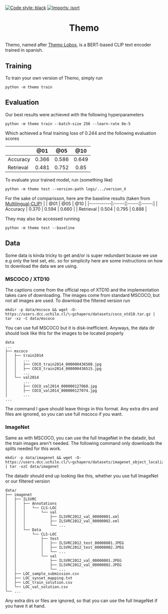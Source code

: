 [![Code style: black](https://img.shields.io/badge/code%20style-black-000000.svg)](https://github.com/psf/black)
[![Imports: isort](https://img.shields.io/badge/%20imports-isort-%231674b1?style=flat&labelColor=ef8336)](https://pycqa.github.io/isort/)

# <p align="center">Themo</p>

Themo, named after [Themo Lobos](https://es.wikipedia.org/wiki/Themo_Lobos), is a BERT-based CLIP text encoder trained in spanish.

## Training

To train your own version of Themo, simply run
```console
python -m themo train
```

## Evaluation

Our best results were achieved with the following hyperparameters
```console
python -m themo train --batch-size 256 --learn-rate 8e-5
```

Which achieved a final training loss of 0.244 and the following evaluation scores

|           |  @01  |  @05  |  @10  |
|-----------|:-----:|:-----:|:-----:|
| Accuracy  | 0.366 | 0.586 | 0.649 |
| Retrieval | 0.481 | 0.752 |  0.85 |

To evaluate your trained model, run (something like)

```console
python -m themo test --version-path logs/.../version_X
```

For the sake of comparisson, here are the baseline results (taken from [Multilingual-CLIP](https://github.com/FreddeFrallan/Multilingual-CLIP))
|           |  @01  |  @05  |  @10  |
|-----------|:-----:|:-----:|:-----:|
| Accuracy  | 0.370 | 0.594 | 0.660 |
| Retrieval | 0.504 | 0.795 | 0.888 |

They may also be accessed running

```
python -m themo test --baseline
```

## Data

Some data is kinda tricky to get and/or is super redundant bcause we use e.g
only the test set, etc. so for simplicity here are some instructions on how to
download the data we are using.

### MSCOCO / XTD10
The captions come from the official repo of XTD10 and the implementation takes care of
downloading. The images come from standard MSCOCO, but not all images are used. To
download the filtered version run
```console
mkdir -p data/mscoco && wget -O- https://users.dcc.uchile.cl/\~gchapero/datasets/coco_xtd10.tar.gz | tar -xz -C data/mscoco
```

You can use full MSCOCO but it is disk-inefficient. Anyways, the data dir should
look like this for the images to be located properly

```
data
...
├── mscoco
│   ├── train2014
│   │   ...
│   │   ├── COCO_train2014_000000436508.jpg
│   │   ├── COCO_train2014_000000436515.jpg
│   │   ...
│   └── val2014
│       ...
│       ├── COCO_val2014_000000127068.jpg
│       ├── COCO_val2014_000000127074.jpg
│       ...
...
```

The command I gave should leave things in this format. Any extra dirs and files are ignored, so you can use full mscoco if you want.


### ImageNet

Same as with MSCOCO, you can use the full ImageNet in the datadir, but the train images aren't needed. The following command only downloads the splits needed for this work.
```console
mkdir -p data/imagenet && wget -O- https://users.dcc.uchile.cl/\~gchapero/datasets/imagenet_object_localization_patched2019_val_test_only.tar.gz | tar -xzC data/imagenet
```

The datadir should end up looking like this, whether you use full ImageNet or our filtered version

```
data/
├── imagenet
│   ├── ILSVRC
│   │   ├── Annotations
│   │   │   └── CLS-LOC
│   │   │       └── val
│   │   │           ├── ILSVRC2012_val_00000001.xml
│   │   │           ├── ILSVRC2012_val_00000002.xml
│   │   │           └── ...
│   │   └── Data
│   │       └── CLS-LOC
│   │           ├── test
│   │           │   ├── ILSVRC2012_test_00000001.JPEG
│   │           │   ├── ILSVRC2012_test_00000002.JPEG
│   │           │   └── ...
│   │           └── val
│   │               ├── ILSVRC2012_val_00000001.JPEG
│   │               ├── ILSVRC2012_val_00000002.JPEG
│   │               └── ...
│   ├── LOC_sample_submission.csv
│   ├── LOC_synset_mapping.txt
│   ├── LOC_train_solution.csv
│   └── LOC_val_solution.csv
└── ...
```

Any extra dirs or files are ignored, so that you can use the full ImageNet if you have it at hand.

